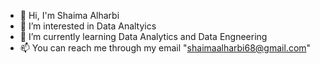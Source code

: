- 👋 Hi, I'm Shaima Alharbi
- 👀 I’m interested in Data Analtyics 
- 🌱 I’m currently learning Data Analytics and Data Engneering 
- 📫 You can reach me through my email "shaimaalharbi68@gmail.com"
